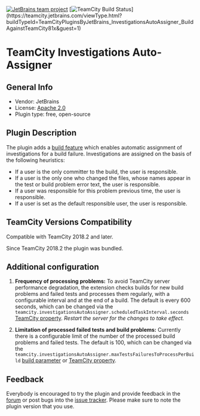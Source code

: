 [![JetBrains team project](http://jb.gg/badges/team.svg)](https://confluence.jetbrains.com/display/ALL/JetBrains+on+GitHub)
[![TeamCity Build Status](https://teamcity.jetbrains.com/app/rest/builds/buildType(id:TeamCityPluginsByJetBrains_InvestigationsAutoAssigner_BuildAgainstTeamCity81x)/statusIcon.svg)](https://teamcity.jetbrains.com/viewType.html?buildTypeId=TeamCityPluginsByJetBrains_InvestigationsAutoAssigner_BuildAgainstTeamCity81x&guest=1)

# TeamCity Investigations Auto-Assigner

## General Info
* Vendor: JetBrains
* License: [Apache 2.0](http://www.apache.org/licenses/LICENSE-2.0)
* Plugin type: free, open-source

## Plugin Description
The plugin adds a [build feature](https://www.jetbrains.com/help/teamcity/?Adding+Build+Features) which enables automatic assignment of investigations for a build failure. Investigations are assigned on the basis of the following heuristics:

* If a user is the only committer to the build, the user is responsible.
* If a user is the only one who changed the files, whose names appear in the test or build problem error text, the user is responsible.
* If a user was responsible for this problem previous time, the user is responsible.
* If a user is set as the default responsible user, the user is responsible.

## TeamCity Versions Compatibility
Compatible with TeamCity 2018.2 and later.

Since TeamCity 2018.2 the plugin was bundled.

## Additional configuration
1. **Frequency of processing problems:** 
To avoid TeamCity server performance degradation, 
the extension checks builds for new build problems and failed tests and processes them regularly, 
with a configurable interval and at the end of a build. The default is every 600 seconds, which can be changed
via the `teamcity.investigationsAutoAssigner.scheduledTaskInterval.seconds` 
[TeamCity property](https://www.jetbrains.com/help/teamcity/?Configuring+TeamCity+Server+Startup+Properties).
*Restart the server for the changes to take effect.*
 
2. **Limitation of processed failed tests and build problems:** 
Currently there is a configurable limit of the number of the processed build problems 
and failed tests. The default is 100, which can be changed via 
the `teamcity.investigationsAutoAssigner.maxTestsFailuresToProcessPerBuild` [build parameter](https://www.jetbrains.com/help/teamcity/?Configuring+Build+Parameters)
or [TeamCity property](https://www.jetbrains.com/help/teamcity/?Configuring+TeamCity+Server+Startup+Properties).

## Feedback
Everybody is encouraged to try the plugin and provide feedback in the [forum](http://devnet.jetbrains.net/community/teamcity/teamcity) or post bugs into the [issue tracker](http://youtrack.jetbrains.net/issues/TW).
Please make sure to note the plugin version that you use.